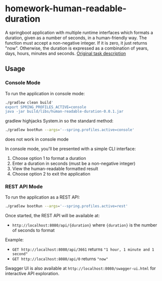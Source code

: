 # homework-human-readable-duration
A springboot application with multiple runtime interfaces which formats a duration, given as a number of seconds, in a human-friendly way.  The function must accept a non-negative integer. If it is zero, it just returns "now". Otherwise, the duration is expressed as a combination of years, days, hours, minutes and seconds. [Original task description](https://www.codewars.com/kata/human-readable-duration-format)

## Usage

### Console Mode

To run the application in console mode:

```bash
./gradlew clean build'
export SPRING_PROFILES_ACTIVE=console
java -jar build/libs/human-readable-duration-0.0.1.jar 
```

gradlew highjacks System.in so the standard method:

```bash
./gradlew bootRun --args='--spring.profiles.active=console'
```

does not work in console mode


In console mode, you'll be presented with a simple CLI interface:
1. Choose option 1 to format a duration
2. Enter a duration in seconds (must be a non-negative integer)
3. View the human-readable formatted result
4. Choose option 2 to exit the application

### REST API Mode

To run the application as a REST API:

```bash
./gradlew bootRun --args='--spring.profiles.active=rest'
```

Once started, the REST API will be available at:
- `http://localhost:8080/api/{duration}` where `{duration}` is the number of seconds to format

Example:
- `GET http://localhost:8080/api/3661` returns `"1 hour, 1 minute and 1 second"`
- `GET http://localhost:8080/api/0` returns `"now"`

Swagger UI is also available at `http://localhost:8080/swagger-ui.html` for interactive API exploration.
